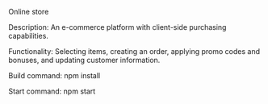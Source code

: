 Online store

Description: An e-commerce platform with client-side purchasing capabilities.

Functionality: Selecting items, creating an order, applying promo codes and bonuses, and updating customer information.

Build command: npm install

Start command: npm start
